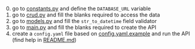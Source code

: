 0. go to [constants.py](./src/vendee_globe_api/constants.py) and define the `DATABASE_URL` variable
1. go to [crud.py](./src/vendee_globe_api/db/crud.py) and fill the blanks required to access the data
2. go to [models.py](./src/vendee_globe_api/models.py) and fill the `str_to_datetime` field validator
3. go to [main.py](./src/vendee_globe_api/main.py) and fill the blanks required to create the API
4. create a `config.yaml` file based on [config.yaml.example](./config.yaml.example) and run the API (find help in [README.md](./README.md))

